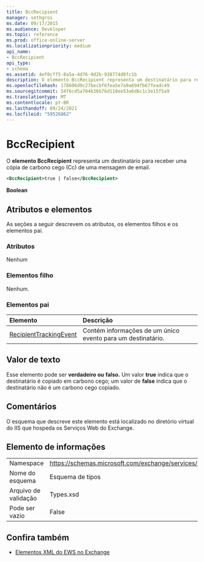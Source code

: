 ```yaml
---
title: BccRecipient
manager: sethgros
ms.date: 09/17/2015
ms.audience: Developer
ms.topic: reference
ms.prod: office-online-server
ms.localizationpriority: medium
api_name:
- BccRecipient
api_type:
- schema
ms.assetid: 4ef0cff5-8a5a-4d76-9d2b-938774d8fc1b
description: O elemento BccRecipient representa um destinatário para receber uma cópia de carbono cego (Cc) de uma mensagem de email.
ms.openlocfilehash: 178606d9c27becbf6fea5e7a9a694fb67feadc49
ms.sourcegitcommit: 54f6cd5a704b36b76d110ee53a6d6c1c3e15f5a9
ms.translationtype: MT
ms.contentlocale: pt-BR
ms.lasthandoff: 09/24/2021
ms.locfileid: "59526862"
---
```

# <a name="bccrecipient"></a>BccRecipient

O **elemento BccRecipient** representa um destinatário para receber uma cópia de carbono cego (Cc) de uma mensagem de email. 
  
```XML
<BccRecipient>true | false</BccRecipient>
```

 **Boolean**
## <a name="attributes-and-elements"></a>Atributos e elementos

As seções a seguir descrevem os atributos, os elementos filhos e os elementos pai.
  
### <a name="attributes"></a>Atributos

Nenhum
  
### <a name="child-elements"></a>Elementos filho

Nenhum.
  
### <a name="parent-elements"></a>Elementos pai

|**Elemento**|**Descrição**|
|:-----|:-----|
|[RecipientTrackingEvent](recipienttrackingevent.md) <br/> |Contém informações de um único evento para um destinatário.  <br/> |
   
## <a name="text-value"></a>Valor de texto

Esse elemento pode ser **verdadeiro ou** **falso.** Um valor **true** indica que o destinatário é copiado em carbono cego; um valor de **false** indica que o destinatário não é um carbono cego copiado. 
  
## <a name="remarks"></a>Comentários

O esquema que descreve este elemento está localizado no diretório virtual do IIS que hospeda os Serviços Web do Exchange.
  
## <a name="element-information"></a>Elemento de informações

|||
|:-----|:-----|
|Namespace  <br/> |https://schemas.microsoft.com/exchange/services/2006/types  <br/> |
|Nome do esquema  <br/> |Esquema de tipos  <br/> |
|Arquivo de validação  <br/> |Types.xsd  <br/> |
|Pode ser vazio  <br/> |False  <br/> |
   
## <a name="see-also"></a>Confira também



- [Elementos XML do EWS no Exchange](ews-xml-elements-in-exchange.md)


